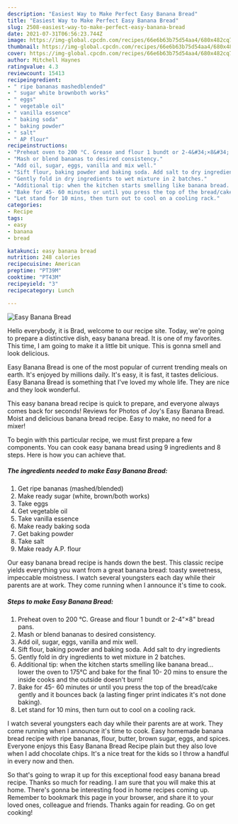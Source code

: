 ```yaml
---
description: "Easiest Way to Make Perfect Easy Banana Bread"
title: "Easiest Way to Make Perfect Easy Banana Bread"
slug: 2508-easiest-way-to-make-perfect-easy-banana-bread
date: 2021-07-31T06:56:23.744Z
image: https://img-global.cpcdn.com/recipes/66e6b63b75d54aa4/680x482cq70/easy-banana-bread-recipe-main-photo.jpg
thumbnail: https://img-global.cpcdn.com/recipes/66e6b63b75d54aa4/680x482cq70/easy-banana-bread-recipe-main-photo.jpg
cover: https://img-global.cpcdn.com/recipes/66e6b63b75d54aa4/680x482cq70/easy-banana-bread-recipe-main-photo.jpg
author: Mitchell Haynes
ratingvalue: 4.3
reviewcount: 15413
recipeingredient:
- " ripe bananas mashedblended"
- " sugar white brownboth works"
- " eggs"
- " vegetable oil"
- " vanilla essence"
- " baking soda"
- " baking powder"
- " salt"
- " AP flour"
recipeinstructions:
- "Preheat oven to 200 °C. Grease and flour 1 bundt or 2-4&#34;×8&#34; bread pans."
- "Mash or blend bananas to desired consistency."
- "Add oil, sugar, eggs, vanilla and mix well."
- "Sift flour, baking powder and baking soda. Add salt to dry ingredients"
- "Gently fold in dry ingredients to wet mixture in 2 batches."
- "Additional tip: when the kitchen starts smelling like banana bread... lower the oven to 175°C and bake for the final 10- 20 mins to ensure the inside cooks and the outside doesn&#39;t burn!"
- "Bake for 45- 60 minutes or until you press the top of the bread/cake gently and it bounces back (a lasting finger print indicates it&#39;s not done baking)."
- "Let stand for 10 mins, then turn out to cool on a cooling rack."
categories:
- Recipe
tags:
- easy
- banana
- bread

katakunci: easy banana bread 
nutrition: 248 calories
recipecuisine: American
preptime: "PT39M"
cooktime: "PT43M"
recipeyield: "3"
recipecategory: Lunch

---
```



![Easy Banana Bread](https://img-global.cpcdn.com/recipes/66e6b63b75d54aa4/680x482cq70/easy-banana-bread-recipe-main-photo.jpg)

Hello everybody, it is Brad, welcome to our recipe site. Today, we're going to prepare a distinctive dish, easy banana bread. It is one of my favorites. This time, I am going to make it a little bit unique. This is gonna smell and look delicious.

Easy Banana Bread is one of the most popular of current trending meals on earth. It's enjoyed by millions daily. It's easy, it is fast, it tastes delicious. Easy Banana Bread is something that I've loved my whole life. They are nice and they look wonderful.

This easy banana bread recipe is quick to prepare, and everyone always comes back for seconds! Reviews for Photos of Joy&#39;s Easy Banana Bread. Moist and delicious banana bread recipe. Easy to make, no need for a mixer!


To begin with this particular recipe, we must first prepare a few components. You can cook easy banana bread using 9 ingredients and 8 steps. Here is how you can achieve that.

<!--inarticleads1-->

##### The ingredients needed to make Easy Banana Bread:

1. Get  ripe bananas (mashed/blended)
1. Make ready  sugar (white, brown/both works)
1. Take  eggs
1. Get  vegetable oil
1. Take  vanilla essence
1. Make ready  baking soda
1. Get  baking powder
1. Take  salt
1. Make ready  A.P. flour


Our easy banana bread recipe is hands down the best. This classic recipe yields everything you want from a great banana bread: toasty sweetness, impeccable moistness. I watch several youngsters each day while their parents are at work. They come running when I announce it&#39;s time to cook. 

<!--inarticleads2-->

##### Steps to make Easy Banana Bread:

1. Preheat oven to 200 °C. Grease and flour 1 bundt or 2-4&#34;×8&#34; bread pans.
1. Mash or blend bananas to desired consistency.
1. Add oil, sugar, eggs, vanilla and mix well.
1. Sift flour, baking powder and baking soda. Add salt to dry ingredients
1. Gently fold in dry ingredients to wet mixture in 2 batches.
1. Additional tip: when the kitchen starts smelling like banana bread... lower the oven to 175°C and bake for the final 10- 20 mins to ensure the inside cooks and the outside doesn&#39;t burn!
1. Bake for 45- 60 minutes or until you press the top of the bread/cake gently and it bounces back (a lasting finger print indicates it&#39;s not done baking).
1. Let stand for 10 mins, then turn out to cool on a cooling rack.


I watch several youngsters each day while their parents are at work. They come running when I announce it&#39;s time to cook. Easy homemade banana bread recipe with ripe bananas, flour, butter, brown sugar, eggs, and spices. Everyone enjoys this Easy Banana Bread Recipe plain but they also love when I add chocolate chips. It&#39;s a nice treat for the kids so I throw a handful in every now and then. 

So that's going to wrap it up for this exceptional food easy banana bread recipe. Thanks so much for reading. I am sure that you will make this at home. There's gonna be interesting food in home recipes coming up. Remember to bookmark this page in your browser, and share it to your loved ones, colleague and friends. Thanks again for reading. Go on get cooking!
